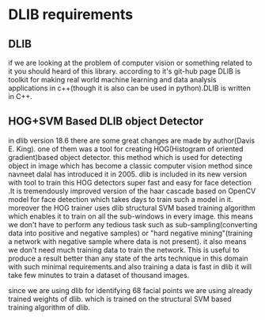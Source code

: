 # DLIB requirements

## DLIB
if we are looking at the problem of computer vision or something related to it you should heard of this library. according to it's git-hub page DLIB is toolkit for making real world machine learning and data analysis applications in c++(though it is also can be used in python).DLIB is written in C++.

<!-- ## HOG for Human detection
here all hog realed data should be present

## SVM in Dlib
here all svm related information include in king's pdf will be present

 -->

## HOG+SVM Based DLIB object Detector

in dlib version 18.6 there are some great changes are made by author(Davis E. King). one of them was a tool for creating HOG(Histogram of oriented gradient)based object detector. this method which is used for detecting object in image which has become a classic computer vision method since navneet dalal has introduced it in 2005. dlib is included in its new version with tool to train this HOG detectors super fast and easy for face detection .It is tremendously improved version of the haar cascade based on OpenCV model for face detection which takes days to train such a model in it. moreover the HOG trainer uses dlib structural SVM based training algorithm which enables it to train on all the sub-windows in every image. this means we don't have to perform any tedious task such as sub-sampling(converting data into positive and negative samples) or "hard negative mining"(training a network with negative sample where data is not present). it also means we don't need much training data to train the network. This is useful to produce a result better than any state of the arts technique in this domain with such minimal requirements.and also training a data is fast in dlib it will take few minutes to train a dataset of thousand images.

since we are using dlib for identifying 68 facial points we are using already trained weights of dlib. which is trained on the structural SVM based training algorithm of dlib.

